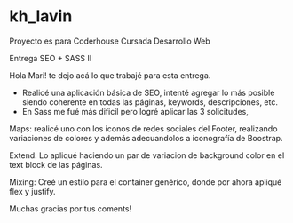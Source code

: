 # kh_lavin
Proyecto es para Coderhouse
Cursada Desarrollo Web 

Entrega SEO + SASS II

Hola Mari! te dejo acá lo que trabajé para esta entrega.

- Realicé una aplicación básica de SEO, intenté agregar lo más posible siendo coherente en todas las páginas, keywords, descripciones, etc.
- En Sass me fué más dificil pero logré aplicar las 3 solicitudes, 

Maps: realicé uno con los iconos de redes sociales del Footer, realizando variaciones de colores y además adecuandolos a iconografía de Boostrap. 

Extend: Lo apliqué haciendo un par de variacion de background color en el text block de las páginas.

Mixing: Creé un estilo para el container genérico, donde por ahora apliqué flex y justify.

Muchas gracias por tus coments!
